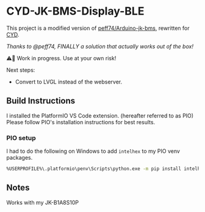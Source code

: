 # CYD-JK-BMS-Display-BLE

This project is a modified version of [peff74/Arduino-jk-bms](https://github.com/peff74/Arduino-jk-bms), rewritten for [CYD](https://github.com/witnessmenow/ESP32-Cheap-Yellow-Display).

*Thanks to @peff74, FINALLY a solution that actually works out of the box!*



⚠️🚧 Work in progress. Use at your own risk!

Next steps:
- Convert to LVGL instead of the webserver.




## Build Instructions

I installed the PlatformIO VS Code extension. (hereafter referred to as PIO) 
Please follow PIO's installation instructions for best results.

### PIO setup

I had to do the following on Windows to add ```intelhex``` to my PIO venv packages.
```bash
%USERPROFILE%\.platformio\penv\Scripts\python.exe -m pip install intelhex
```

## Notes

Works with my JK-B1A8S10P